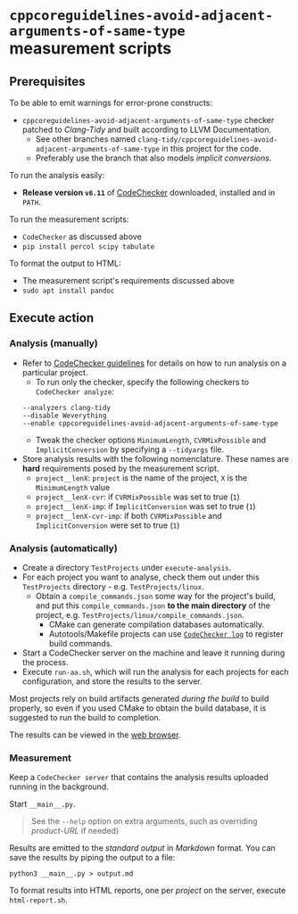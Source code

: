 `cppcoreguidelines-avoid-adjacent-arguments-of-same-type` measurement scripts
=============================================================================


Prerequisites
-------------

To be able to emit warnings for error-prone constructs:

 * `cppcoreguidelines-avoid-adjacent-arguments-of-same-type` checker patched
   to *Clang-Tidy* and built according to LLVM Documentation.
   * See other branches named
     `clang-tidy/cppcoreguidelines-avoid-adjacent-arguments-of-same-type` in
     this project for the code.
   * Preferably use the branch that also models *implicit conversions*.

To run the analysis easily:

 * **Release version `v6.11`** of
   [CodeChecker](http://github.com/Ericsson/CodeChecker) downloaded, installed
   and in `PATH`.

To run the measurement scripts:

 * `CodeChecker` as discussed above
 * `pip install percol scipy tabulate`

To format the output to HTML:

 * The measurement script's requirements discussed above
 * `sudo apt install pandoc`


Execute action
--------------

### Analysis (manually)

 * Refer to
   [CodeChecker guidelines](http://codechecker.readthedocs.io/en/latest/analyzer/user_guide/)
   for details on how to run analysis on a particular project.
   * To run only the checker, specify the following checkers to
   `CodeChecker analyze`:
   ~~~~
   --analyzers clang-tidy
   --disable Weverything
   --enable cppcoreguidelines-avoid-adjacent-arguments-of-same-type
   ~~~~
   * Tweak the checker options `MinimumLength`, `CVRMixPossible` and
     `ImplicitConversion` by specifying a `--tidyargs` file.
 * Store analysis results with the following nomenclature. These names are
   **hard** requirements posed by the measurement script.
   * `project__lenX`: `project` is the name of the project, `X` is the
     `MinimumLength` value
   * `project__lenX-cvr`: if `CVRMixPossible` was set to true (`1`)
   * `project__lenX-imp`: if `ImplicitConversion` was set to true (`1`)
   * `project__lenX-cvr-imp`: if both `CVRMixPossible` and `ImplicitConversion`
     were set to true (`1`)

### Analysis (automatically)

 * Create a directory `TestProjects` under `execute-analysis`.
 * For each project you want to analyse, check them out under this
   `TestProjects` directory - e.g. `TestProjects/linux`.
   * Obtain a `compile_commands.json` some way for the project's build, and
     put this `compile_commands.json` **to the main directory** of the project,
     e.g. `TestProjects/linux/compile_commands.json`.
     * CMake can generate compilation databases automatically.
     * Autotools/Makefile projects can use
       [`CodeChecker log`](http://codechecker.readthedocs.io/en/latest/analyzer/user_guide/#log)
       to register build commands.
 * Start a CodeChecker server on the machine and leave it running during the
   process.
 * Execute `run-aa.sh`, which will run the analysis for each projects for each
   configuration, and store the results to the server.

Most projects rely on build artifacts generated *during the build* to build
properly, so even if you used CMake to obtain the build database, it is
suggested to run the build to completion.

The results can be viewed in the [web browser](http://localhost:8001/Default).

### Measurement

Keep a `CodeChecker server` that contains the analysis results uploaded running
in the background.

Start `__main__.py`.

> See the `--help` option on extra arguments, such as overriding *product-URL*
> if needed)

Results are emitted to the *standard output* in *Markdown* format.
You can save the results by piping the output to a file:

~~~~{.sh}
python3 __main__.py > output.md
~~~~

To format results into HTML reports, one per *project* on the server, execute
`html-report.sh`.
